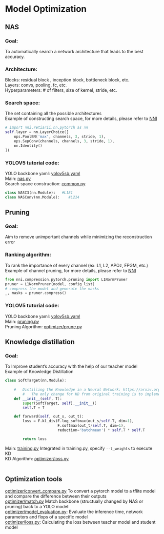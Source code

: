 # Model Optimization

## NAS 

### Goal: 
To automatically search a network architecture that leads to the best accuracy. 

### Architecture:
Blocks: residual block , inception block, bottleneck block, etc. <br>
Layers: convs, pooling, fc, etc.<br>
Hyperparameters: # of filters, size of kernel, stride, etc.<br>

### Search space:
The set containing all the possible architectures <br>
Example of constructing search space, for more details, please refer to [NNI](https://nni.readthedocs.io/en/stable/nas/construct_space.html)
```python
# import nni.retiarii.nn.pytorch as nn
self.layer = nn.LayerChoice([
    ops.PoolBN('max', channels, 3, stride, 1),
    ops.SepConv(channels, channels, 3, stride, 1),
    nn.Identity()
])
```

### YOLOV5 tutorial code: <br>
YOLO backbone yaml: [yolov5sb.yaml](https://github.com/Raychen0617/yolov5_optimization/blob/master/models/yolov5sb.yaml)<br>
Main: [nas.py](https://github.com/Raychen0617/yolov5_optimization/blob/master/nas.py) <br>
Search space construction: [common.py](https://github.com/Raychen0617/yolov5_optimization/blob/master/models/common.py)
```python
class NASC3(nn.Module):   #L181
class NASConv(nn.Module):    #L214
```

## Pruning 
### Goal: 
Aim to remove unimportant channels while minimizing the reconstruction error  <br>

### Ranking algorithm: 
To rank the importance of every channel (ex: L1, L2, APOz, FPGM, etc.) <br>
Example of channel pruning, for more details, please refer to [NNI](https://nni.readthedocs.io/en/stable/tutorials/pruning_quick_start_mnist.html)
```python 
from nni.compression.pytorch.pruning import L1NormPruner
pruner = L1NormPruner(model, config_list)
# compress the model and generate the masks
_, masks = pruner.compress()
```
### YOLOV5 tutorial code: <br>
YOLO backbone yaml: [yolov5sb.yaml](https://github.com/Raychen0617/yolov5_optimization/blob/master/models/yolov5sb.yaml)<br>
Main: [pruning.py](https://github.com/Raychen0617/yolov5_optimization/blob/master/pruning.py) <br>
Pruning Algorithm: [optimizer/prune.py](https://github.com/Raychen0617/yolov5_optimization/blob/master/optimizer/prune.py)<br>

## Knowledge distillation 
### Goal:
To Improve student’s accuracy with the help of our teacher model <br>
Example of Knowledge Distillation 
```python 
class SoftTarget(nn.Module):
	
	#   Distilling the Knowledge in a Neural Network: https://arxiv.org/pdf/1503.02531.pdf
        #   The only change for KD from original training is to implement a new loss function 
	def __init__(self, T):
		super(SoftTarget, self).__init__()
		self.T = T

	def forward(self, out_s, out_t):
		loss = F.kl_div(F.log_softmax(out_s/self.T, dim=1),
						F.softmax(out_t/self.T, dim=1),
						reduction='batchmean') * self.T * self.T

		return loss
```
Main: [training.py](https://github.com/Raychen0617/yolov5_optimization/blob/master/training.py) Integrated in training.py, specify `--t_weights` to execute KD <br>
KD Algorithm: [optimizer/loss.py](https://github.com/Raychen0617/yolov5_optimization/blob/master/optimizer/loss.py)<br> 
<br>

## Optimization tools
[optimizer/convert_compare.py](https://github.com/Raychen0617/yolov5_optimization/blob/master/optimizer/convert_compare.py) To convert a pytorch model to a tflite model and compare the difference between their outputs<br>
[optimizer/match.py](https://github.com/Raychen0617/yolov5_optimization/blob/master/optimizer/match.py) Match backbone (structually changed by NAS or pruning) back to a YOLO model<br>
[optimizer/model_evaluation.py](https://github.com/Raychen0617/yolov5_optimization/blob/master/optimizer/model_evaluation.py): Evaluate the inference time, network parameters and flops of a specific model<br>
[optimizer/loss.py](https://github.com/Raychen0617/yolov5_optimization/blob/master/optimizer/loss.py): Calculating the loss between teacher model and student model
